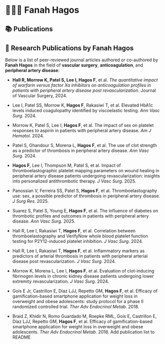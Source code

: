 # 👩🏽‍⚕️ Fanah Hagos
## 📚 Publications
## 🧠 Research Publications by Fanah Hagos
<meta name="description" content="Fanah Hagos publications in vascular surgery, PAD, and anticoagulation therapy.">
<meta name="keywords" content="Fanah Hagos, publications, vascular surgery, anticoagulation, research, journal articles">

Below is a list of peer-reviewed journal articles authored or co-authored by **Fanah Hagos** in the field of **vascular surgery**, **anticoagulation**, and **peripheral artery disease**:

- **Hall R, Morrow K, Patel S, Lee I, Hagos F**, et al. *The quantitative impact of warfarin versus factor Xa inhibitors on anticoagulation profiles in patients with peripheral artery disease post revascularization*. Journal of Vascular Surgery, 2024.

- Lee I, Patel SS, Morrow K, **Hagos F**, Rakasiwi T, et al. Elevated HbA1c levels induced coagulopathy identified by viscoelastic testing. *Ann Vasc Surg*. 2024.

- Morrow K, Patel S, Lee I, **Hagos F**, et al. The impact of sex on platelet responses to aspirin in patients with peripheral artery disease. *Am J Hematol*. 2024.

- Patel S, Ghandour S, Morena L, **Hagos F**, et al. The use of clot strength as a predictor of thrombosis in peripheral artery disease. *Ann Vasc Surg*. 2024.

- **Hagos F**, Lee I, Thompson M, Patel S, et al. Impact of thromboelastographic platelet mapping parameters on wound healing in peripheral artery disease patients undergoing revascularization: insights into personalized antithrombotic therapy. *J Vasc Surg*. 2025.

- Panossian V, Ferreira SS, Patel S, **Hagos F**, et al. Thromboelastography use: sex, a possible predictor of thrombosis in peripheral artery disease. *J Surg Res*. 2025.

- Suarez S, Patel S, Young E, **Hagos F**, et al. The influence of diabetes on thrombotic profiles and outcomes in patients with peripheral artery disease. *Ann Vasc Surg*. 2025.

- Hall R, Lee I, Rakasiwi T, **Hagos F**, et al. Correlation between thromboelastography and VerifyNow whole blood platelet function testing for P2Y12-induced platelet inhibition. *J Vasc Surg*. 2024.

- Hall R, Lee I, Rakasiwi T, **Hagos F**, et al. Inflammatory markers as predictors of arterial thrombosis in patients with peripheral arterial disease post revascularization. *J Vasc Surg*. 2024.

- Morrow K, Morena L, Lee I, **Hagos F**, et al. Evaluation of clot-inducing fibrinogen levels in chronic kidney disease patients undergoing lower extremity revascularization. *J Vasc Surg*. 2024.

- Gois E Jr, Castrillon E, Díaz LJJ, Repetto GM, **Hagos F**, et al. Efficacy of gamification-based smartphone application for weight loss in overweight and obese adolescents: study protocol for a phase II randomized controlled trial. *Ther Adv Endocrinol Metab*. 2018.

- Braid Z, Khidir N, Romo Guardado M, Roepke RML, Gois E, Castrillon E, Díaz LJJ, Repetto GM, **Hagos F**, et al. Efficacy of gamification-based smartphone application for weight loss in overweight and obese adolescents. *Ther Adv Endocrinol Metab*. 2018.
Add publication list to README
